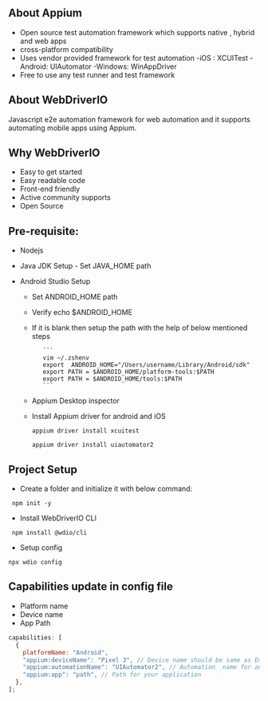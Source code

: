 ## About Appium

- Open source test automation framework which supports native , hybrid and web apps
- cross-platform compatibility
- Uses vendor provided framework for test automation
  -iOS : XCUITest
  -Android: UIAutomator
  -Windows: WinAppDriver
- Free to use any test runner and test framework

## About WebDriverIO

Javascript e2e automation framework for web automation and it supports automating mobile apps using Appium.

## Why WebDriverIO

- Easy to get started
- Easy readable code
- Front-end friendly
- Active community supports
- Open Source

## Pre-requisite:

- Nodejs
- Java JDK Setup - Set JAVA_HOME path
- Android Studio Setup

  - Set ANDROID_HOME path
  - Verify echo $ANDROID_HOME
  - If it is blank then setup the path with the help of below mentioned steps

           ```
           vim ~/.zshenv
           export  ANDROID_HOME="/Users/username/Library/Android/sdk"
           export PATH = $ANDROID_HOME/platform-tools:$PATH
           export PATH = $ANDROID_HOME/tools:$PATH
           ```

  - Appium Desktop inspector
  - Install Appium driver for android and iOS

    `appium driver install xcuitest`

    `appium driver install uiautomator2`

## Project Setup

- Create a folder and initialize it with below command:

```
 npm init -y
```

- Install WebDriverIO CLI

```
 npm install @wdio/cli
```

- Setup config

```
npx wdio config
```

## Capabilities update in config file

- Platform name
- Device name
- App Path

```js
capabilities: [
  {
    platformName: "Android",
    "appium:deviceName": "Pixel 3", // Device name should be same as Emulator device name
    "appium:automationName": "UIAutomator2", // Automation  name for android
    "appium:app": "path", // Path for your application
  },
];
```
